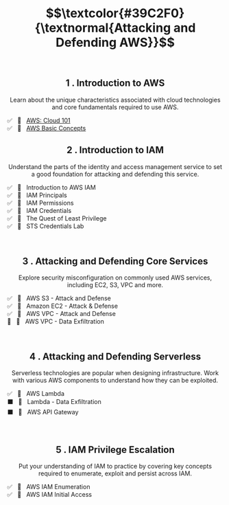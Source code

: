 
<h1 align="center"> $$\textcolor{#39C2F0}{\textnormal{Attacking and Defending AWS}}$$ </h1>


<br>

<h2 align="center">1 . Introduction to AWS</h2>
<p  align="center">Learn about the unique characteristics associated with cloud technologies and core fundamentals required to use AWS.</p>

✅ &nbsp; 🔗 &nbsp; [AWS: Cloud 101](https://github.com/RosanaFSS/AWS-Attacking-and-Defending/blob/1-Introduction-to-AWS/1%20.%20Info%20%E2%84%B9%EF%B8%8F%20-.%20AWS%3A%20Cloud%20101.md)<br>
✅ &nbsp; 🔗 &nbsp; [AWS Basic Concepts](https://github.com/RosanaFSS/AWS-Attacking-and-Defending/blob/1-Introduction-to-AWS/2%20.%20Easy%20%F0%9F%94%97%20-%20AWS%20Basic%20Concepts.md)<br>


<h2 align="center">2 . Introduction to IAM</h2>
<p  align="center">Understand the parts of the identity and access management service to set a good foundation for attacking and defending this service.</p>

✅ &nbsp; 🔗 &nbsp; Introduction to AWS IAM<br>
✅ &nbsp; 🔗 &nbsp; IAM Principals<br>
✅ &nbsp; 🚩 &nbsp; IAM Permissions<br>
✅ &nbsp; 🚩 &nbsp; IAM Credentials<br>
✅ &nbsp; 🔗 &nbsp; The Quest of Least Privilege<br>
✅ &nbsp; 🔗 &nbsp; STS Credentials Lab<br>

<br>

<h2 align="center">3 . Attacking and Defending Core Services</h2>
<p  align="center">Explore security misconfiguration on commonly used AWS services, including EC2, S3, VPC and more.</p>

✅ &nbsp; 🔗 &nbsp; AWS S3 - Attack and Defense<br>
✅ &nbsp; 🔗 &nbsp; Amazon EC2 - Attack & Defense<br>
✅ &nbsp; 🔗 &nbsp; AWS VPC - Attack and Defense<br>
🌌 &nbsp; 🚩 &nbsp; AWS VPC - Data Exfiltration<br>

<br>

<h2 align="center">4 . Attacking and Defending Serverless</h2>
<p  align="center">Serverless technologies are popular when designing infrastructure. Work with various AWS components to understand how they can be exploited.</p>

✅ &nbsp; 🔗 &nbsp; AWS Lambda<br>
⬛ &nbsp; 🔗 &nbsp; Lambda - Data Exfiltration<br>
⬛ &nbsp; 🔗 &nbsp; AWS API Gateway<br>

<br>

<h2 align="center">5 . IAM Privilege Escalation</h2>
<p  align="center">Put your understanding of IAM to practice by covering key concepts required to enumerate, exploit and persist across IAM.</p>

✅ &nbsp; 🔗 &nbsp; AWS IAM Enumeration<br>
✅ &nbsp; 🔗 &nbsp; AWS IAM Initial Access<br>
